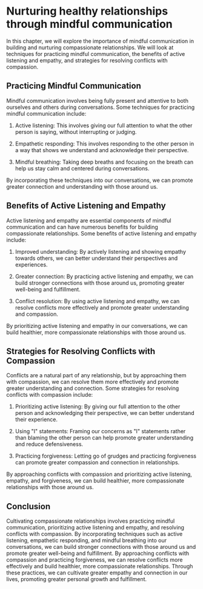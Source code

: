 Nurturing healthy relationships through mindful communication
=================================================================================================================

In this chapter, we will explore the importance of mindful communication in building and nurturing compassionate relationships. We will look at techniques for practicing mindful communication, the benefits of active listening and empathy, and strategies for resolving conflicts with compassion.

Practicing Mindful Communication
--------------------------------

Mindful communication involves being fully present and attentive to both ourselves and others during conversations. Some techniques for practicing mindful communication include:

1. Active listening: This involves giving our full attention to what the other person is saying, without interrupting or judging.

2. Empathetic responding: This involves responding to the other person in a way that shows we understand and acknowledge their perspective.

3. Mindful breathing: Taking deep breaths and focusing on the breath can help us stay calm and centered during conversations.

By incorporating these techniques into our conversations, we can promote greater connection and understanding with those around us.

Benefits of Active Listening and Empathy
----------------------------------------

Active listening and empathy are essential components of mindful communication and can have numerous benefits for building compassionate relationships. Some benefits of active listening and empathy include:

1. Improved understanding: By actively listening and showing empathy towards others, we can better understand their perspectives and experiences.

2. Greater connection: By practicing active listening and empathy, we can build stronger connections with those around us, promoting greater well-being and fulfillment.

3. Conflict resolution: By using active listening and empathy, we can resolve conflicts more effectively and promote greater understanding and compassion.

By prioritizing active listening and empathy in our conversations, we can build healthier, more compassionate relationships with those around us.

Strategies for Resolving Conflicts with Compassion
--------------------------------------------------

Conflicts are a natural part of any relationship, but by approaching them with compassion, we can resolve them more effectively and promote greater understanding and connection. Some strategies for resolving conflicts with compassion include:

1. Prioritizing active listening: By giving our full attention to the other person and acknowledging their perspective, we can better understand their experience.

2. Using "I" statements: Framing our concerns as "I" statements rather than blaming the other person can help promote greater understanding and reduce defensiveness.

3. Practicing forgiveness: Letting go of grudges and practicing forgiveness can promote greater compassion and connection in relationships.

By approaching conflicts with compassion and prioritizing active listening, empathy, and forgiveness, we can build healthier, more compassionate relationships with those around us.

Conclusion
----------

Cultivating compassionate relationships involves practicing mindful communication, prioritizing active listening and empathy, and resolving conflicts with compassion. By incorporating techniques such as active listening, empathetic responding, and mindful breathing into our conversations, we can build stronger connections with those around us and promote greater well-being and fulfillment. By approaching conflicts with compassion and practicing forgiveness, we can resolve conflicts more effectively and build healthier, more compassionate relationships. Through these practices, we can cultivate greater empathy and connection in our lives, promoting greater personal growth and fulfillment.


